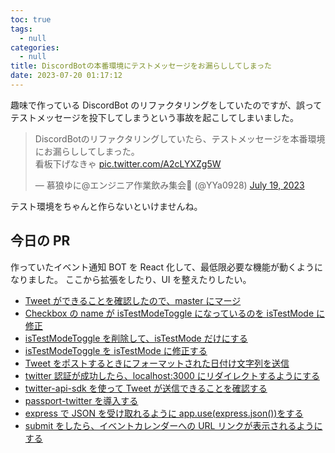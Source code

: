 ```yaml
---
toc: true
tags:
  - null
categories:
  - null
title: DiscordBotの本番環境にテストメッセージをお漏らししてしまった
date: 2023-07-20 01:17:12
---
```


趣味で作っている DiscordBot のリファクタリングをしていたのですが、誤ってテストメッセージを投下してしまうという事故を起こしてしまいました。

<blockquote class="twitter-tweet"><p lang="ja" dir="ltr">DiscordBotのリファクタリングしていたら、テストメッセージを本番環境にお漏らししてしまった。<br>看板下げなきゃ <a href="https://t.co/A2cLYXZg5W">pic.twitter.com/A2cLYXZg5W</a></p>&mdash; 慕狼ゆに@エンジニア作業飲み集会🍺 (@YYa0928) <a href="https://twitter.com/YYa0928/status/1681700074085298176?ref_src=twsrc%5Etfw">July 19, 2023</a></blockquote> <script async src="https://platform.twitter.com/widgets.js" charset="utf-8"></script>

テスト環境をちゃんと作らないといけませんね。

## 今日の PR

作っていたイベント通知 BOT を React 化して、最低限必要な機能が動くようになりました。
ここから拡張をしたり、UI を整えたりしたい。

- [Tweet ができることを確認したので、master にマージ](https://github.com/yuya-0928/eventAnnounceBot/pull/90)
- [Checkbox の name が isTestModeToggle になっているのを isTestMode に修正](https://github.com/yuya-0928/eventAnnounceBot/pull/89)
- [isTestModeToggle を削除して、isTestMode だけにする](https://github.com/yuya-0928/eventAnnounceBot/pull/88)
- [isTestModeToggle を isTestMode に修正する](https://github.com/yuya-0928/eventAnnounceBot/pull/87)
- [Tweet をポストするときにフォーマットされた日付け文字列を送信](https://github.com/yuya-0928/eventAnnounceBot/pull/86)
- [twitter 認証が成功したら、localhost:3000 にリダイレクトするようにする](https://github.com/yuya-0928/eventAnnounceBot/pull/85)
- [twitter-api-sdk を使って Tweet が送信できることを確認する](https://github.com/yuya-0928/eventAnnounceBot/pull/84)
- [passport-twitter を導入する](https://github.com/yuya-0928/eventAnnounceBot/pull/83)
- [express で JSON を受け取れるように app.use(express.json())をする](https://github.com/yuya-0928/eventAnnounceBot/pull/82)
- [submit をしたら、イベントカレンダーへの URL リンクが表示されるようにする](https://github.com/yuya-0928/eventAnnounceBot/pull/81)
